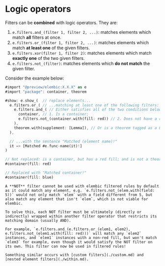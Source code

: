 # Logic operators

Filters can be **combined** with logic operators. They are:

1. `e.filters.and_(filter 1, filter 2, ...)`: matches elements which match **all** filters at once.
2. `e.filters.or_(filter 1, filter 2, ...)`: matches elements which match **at least one** of the given filters.
3. `e.filters.xor(filter 1, filter 2)`: matches elements which match **exactly one** of the two given filters.
4. `e.filters.not_(filter)`: matches elements which **do not match** the given filter.

Consider the example below:

```rs
#import "@preview/elembic:X.X.X" as e
#import "package": container, theorem

#show: e.show_(  // replace elements...
  e.filters.or_( // ...matching at least one of the following filters:
    e.filters.and_( // Either satisfies all of the two conditions below:
      container, // 1. Is a container;
      e.filters.not_(container.with(fill: red)) // 2. Does not have a red fill;
    ),
    theorem.with(supplement: [Lemma]), // Or is a theorem tagged as a Lemma...
  ),

  // ...with the sentence "Matched (element name)!"
  it => [Matched #e.func-name(it)!]
)

// Not replaced: is a container, but has a red fill; and is not a theorem.
#container(fill: red)

// Replaced with "Matched container!"
#container(fill: blue)
```

```admonish note title="Restricting NOT's domain"
A **NOT** filter cannot be used with elembic filtered rules by default as it could match any element, e.g. `e.filters.not_(elem.with(field: 5))` would not only match `elem` with a field different from 5, but also match any element that isn't `elem`, which is not viable for elembic.

To solve this, each NOT filter must be ultimately (directly or indirectly) wrapped within another filter operator that restricts its matching domain (usually AND).

For example, `e.filters.and_(e.filters.or_(elem1, elem2), e.filters.not_(elem1.with(fill: red)))` will match any `elem2` instances, and `elem1` instances with a non-red fill, but won't match `elem3` for example, even though it would satisfy the NOT filter on its own. This filter can now be used in filtered rules!

Something similar occurs with [custom filters](./custom.md) and [nested element filters](./within.md).
```
